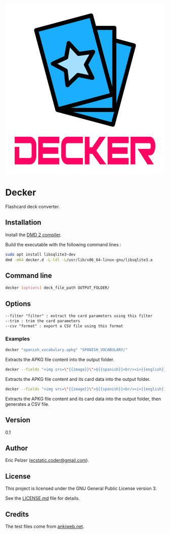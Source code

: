![](https://github.com/senselogic/DECKER/blob/master/LOGO/decker.png)

# Decker

Flashcard deck converter.

## Installation

Install the [DMD 2 compiler](https://dlang.org/download.html).

Build the executable with the following command lines :

```bash
sudo apt install libsqlite3-dev
dmd -m64 decker.d -L-ldl -L/usr/lib/x86_64-linux-gnu/libsqlite3.a
```

## Command line

```bash
decker [options] deck_file_path OUTPUT_FOLDER/
```

## Options

```
--filter "filter" : extract the card parameters using this filter
--trim : trim the card parameters
--csv "format" : export a CSV file using this format
```

### Examples

```bash
decker "spanish_vocabulary.apkg" "SPANISH_VOCABULARY/"
```

Extracts the APKG file content into the output folder.

```bash
decker --fields "<img src=\"{{image}}\">§{{spanish}}<br/><i>{{english}}</i>" --trim --dump --verbose "spanish_vocabulary.apkg" "SPANISH_VOCABULARY/"
```

Extracts the APKG file content and its card data into the output folder.

```bash
decker --fields "<img src=\"{{image}}\">§{{spanish}}<br/><i>{{english}}</i>" --trim --csv "{{spanish}}|{{english}}|{{image}}" --dump --verbose "spanish_vocabulary.apkg" "SPANISH_VOCABULARY/"
```

Extracts the APKG file content and its card data into the output folder, then generates a CSV file.

## Version

0.1

## Author

Eric Pelzer (ecstatic.coder@gmail.com).

## License

This project is licensed under the GNU General Public License version 3.

See the [LICENSE.md](LICENSE.md) file for details.

## Credits

The test files come from [ankiweb.net](http://www.ankiweb.net).
